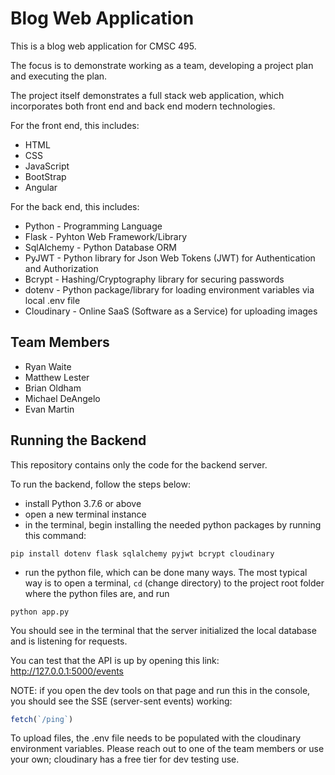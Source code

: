# Blog Web Application

This is a blog web application for CMSC 495.

The focus is to demonstrate working as a team, developing a project plan and executing the plan.

The project itself demonstrates a full stack web application, which incorporates both front end and back end modern technologies.

For the front end, this includes:
* HTML
* CSS
* JavaScript
* BootStrap
* Angular

For the back end, this includes:
* Python - Programming Language
* Flask - Pyhton Web Framework/Library
* SqlAlchemy - Python Database ORM
* PyJWT - Python library for Json Web Tokens (JWT) for Authentication and Authorization
* Bcrypt - Hashing/Cryptography library for securing passwords
* dotenv - Python package/library for loading environment variables via local .env file
* Cloudinary - Online SaaS (Software as a Service) for uploading images

## Team Members
* Ryan Waite
* Matthew Lester
* Brian Oldham
* Michael DeAngelo
* Evan Martin


## Running the Backend

This repository contains only the code for the backend server.

To run the backend, follow the steps below:
* install Python 3.7.6 or above
* open a new terminal instance
* in the terminal, begin installing the needed python packages by running this command:
```
pip install dotenv flask sqlalchemy pyjwt bcrypt cloudinary
```
* run the python file, which can be done many ways. The most typical way is to open a terminal, `cd` (change directory) to the project root folder where the python files are, and run 
```
python app.py
```

You should see in the terminal that the server initialized the local database and is listening for requests.

You can test that the API is up by opening this link: <a href="http://127.0.0.1:5000/events">http://127.0.0.1:5000/events</a>

NOTE: if you open the dev tools on that page and run this in the console, you should see the SSE (server-sent events) working:

```javascript
fetch(`/ping`)
```

To upload files, the .env file needs to be populated with the cloudinary environment variables. Please reach out to one of the team members or use your own; cloudinary has a free tier for dev testing use.
